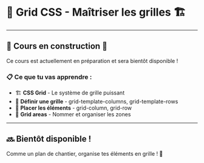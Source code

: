 # 🧱 Grid CSS - Maîtriser les grilles 🏗️

---

## 🚧 Cours en construction 🚧

Ce cours est actuellement en préparation et sera bientôt disponible !

### 📋 Ce que tu vas apprendre :

- 🏗️ **CSS Grid** - Le système de grille puissant
- 📐 **Définir une grille** - grid-template-columns, grid-template-rows
- 🎯 **Placer les éléments** - grid-column, grid-row
- 🔧 **Grid areas** - Nommer et organiser les zones

---

## 🔜 Bientôt disponible !

Comme un plan de chantier, organise tes éléments en grille ! 🚀
